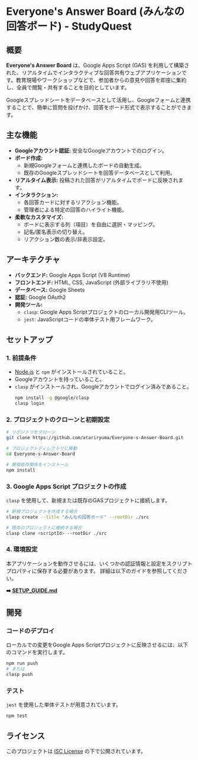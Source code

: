 # Everyone's Answer Board (みんなの回答ボード) - StudyQuest

## 概要

**Everyone's Answer Board** は、Google Apps Script (GAS) を利用して構築された、リアルタイムでインタラクティブな回答共有ウェブアプリケーションです。教育現場やワークショップなどで、参加者からの意見や回答を即座に集約し、全員で閲覧・共有することを目的としています。

Googleスプレッドシートをデータベースとして活用し、Googleフォームと連携することで、簡単に質問を投げかけ、回答をボード形式で表示することができます。

## 主な機能

*   **Googleアカウント認証:** 安全なGoogleアカウントでのログイン。
*   **ボード作成:**
    *   新規Googleフォームと連携したボードの自動生成。
    *   既存のGoogleスプレッドシートを回答データベースとして利用。
*   **リアルタイム表示:** 投稿された回答がリアルタイムでボードに反映されます。
*   **インタラクション:**
    *   各回答カードに対するリアクション機能。
    *   管理者による特定の回答のハイライト機能。
*   **柔軟なカスタマイズ:**
    *   ボードに表示する列（項目）を自由に選択・マッピング。
    *   記名/匿名表示の切り替え。
    *   リアクション数の表示/非表示設定。

## アーキテクチャ

*   **バックエンド:** Google Apps Script (V8 Runtime)
*   **フロントエンド:** HTML, CSS, JavaScript (外部ライブラリ不使用)
*   **データベース:** Google Sheets
*   **認証:** Google OAuth2
*   **開発ツール:**
    *   `clasp`: Google Apps Scriptプロジェクトのローカル開発用CLIツール。
    *   `jest`: JavaScriptコードの単体テスト用フレームワーク。

## セットアップ

### 1. 前提条件

*   [Node.js](https://nodejs.org/) と `npm` がインストールされていること。
*   Googleアカウントを持っていること。
*   `clasp` がインストールされ、Googleアカウントでログイン済みであること。
    ```bash
    npm install -g @google/clasp
    clasp login
    ```

### 2. プロジェクトのクローンと初期設定

```bash
# リポジトリをクローン
git clone https://github.com/atariryuma/Everyone-s-Answer-Board.git

# プロジェクトディレクトリに移動
cd Everyone-s-Answer-Board

# 開発依存関係をインストール
npm install
```

### 3. Google Apps Script プロジェクトの作成

`clasp` を使用して、新規または既存のGASプロジェクトに接続します。

```bash
# 新規プロジェクトを作成する場合
clasp create --title "みんなの回答ボード" --rootDir ./src

# 既存のプロジェクトに接続する場合
clasp clone <scriptId> --rootDir ./src
```

### 4. 環境設定

本アプリケーションを動作させるには、いくつかの認証情報と設定をスクリプトプロパティに保存する必要があります。
詳細は以下のガイドを参照してください。

**➡️ [SETUP_GUIDE.md](./SETUP_GUIDE.md)**

## 開発

### コードのデプロイ

ローカルでの変更をGoogle Apps Scriptプロジェクトに反映させるには、以下のコマンドを実行します。

```bash
npm run push
# または
clasp push
```

### テスト

`jest` を使用した単体テストが用意されています。

```bash
npm test
```

## ライセンス

このプロジェクトは [ISC License](./LICENSE) の下で公開されています。
